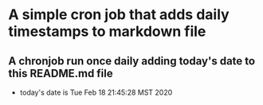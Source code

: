 A simple cron job that adds daily timestamps to markdown file
============================================================
## A chronjob run once daily adding today's date to this README.md file
* today's date is Tue Feb 18 21:45:28 MST 2020

